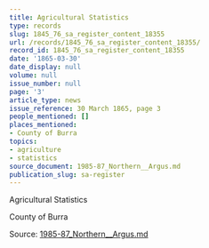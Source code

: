 ```yaml
---
title: Agricultural Statistics
type: records
slug: 1845_76_sa_register_content_18355
url: /records/1845_76_sa_register_content_18355/
record_id: 1845_76_sa_register_content_18355
date: '1865-03-30'
date_display: null
volume: null
issue_number: null
page: '3'
article_type: news
issue_reference: 30 March 1865, page 3
people_mentioned: []
places_mentioned:
- County of Burra
topics:
- agriculture
- statistics
source_document: 1985-87_Northern__Argus.md
publication_slug: sa-register
---
```


Agricultural Statistics

County of Burra

Source: [1985-87_Northern__Argus.md](/downloads/markdown/1985-87_Northern__Argus.md)
